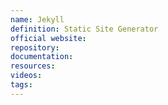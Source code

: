```yaml
---
name: Jekyll
definition: Static Site Generator
official website:
repository:
documentation:
resources:
videos: 
tags: 
---
```

